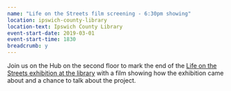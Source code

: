 ```yaml
---
name: "Life on the Streets film screening - 6:30pm showing"
location: ipswich-county-library
location-text: Ipswich County Library
event-start-date: 2019-03-01
event-start-time: 1830
breadcrumb: y
---
```


Join us on the Hub on the second floor to mark the end of the [Life on the Streets exhibition at the library](/news/life-on-the-streets/) with a film showing how the exhibition came about and a chance to talk about the project.
